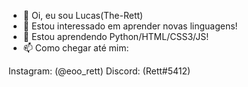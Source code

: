 - 👋 Oi, eu sou Lucas(The-Rett)
- 👀 Estou interessado em aprender novas linguagens!
- 🌱 Estou aprendendo Python/HTML/CSS3/JS!
- 📫 Como chegar até mim:

Instagram: (@eoo_rett)
Discord: (Rett#5412)
